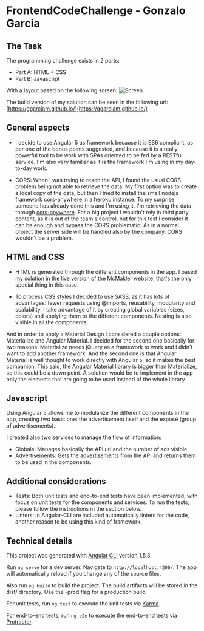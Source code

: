 # FrontendCodeChallenge - Gonzalo Garcia

## The Task

The programming challenge exists in 2 parts:
* Part A: HTML + CSS
* Part B: Javascript

With a layout based on the following screen:
![Screen](https://raw.githubusercontent.com/mcmakler/frontend-code-challenge/master/assets/fe_test_example_screen.png)

The build version of my solution can be seen in the following url: [https://ggarciam.github.io/](https://ggarciam.github.io/)

## General aspects
* I decide to use Angular 5 as framework because it is ES6 compliant, as per one of the bonus points suggested, and because it is a really powerful tool to be work with SPAs oriented to be fed by a RESTful service. I'm also very familiar as it is the framework I'm using in my day-to-day work.

* CORS: When I was trying to reach the API, I found the usual CORS problem being not able to retrieve the data. My first option was to create a local copy of the data, but then I tried to install the small nodejs framework [cors-anywhere](https://www.npmjs.com/package/cors-anywhere) in a heroku instance. To my surprise someone has already done this and I'm using it. I'm retrieving the data through [cors-anywhere](https://cors-anywhere.herokuapp.com/).
For a big project I wouldn't rely in third party content, as it is out of the team's control, but for this test I consider it can be enough and bypass the CORS problematic. As in a normal project the server side will be handled also by the company, CORS wouldn't be a problem.

## HTML and CSS 
* HTML is generated through the different components in the app. I based my solution in the live version of the McMakler website, that's the only special thing in this case.

* To process CSS styles I decided to use SASS, as it has lots of advantages: fewer requests using @imports, reusability, modularity and scalability.
I take advantage of it by creating global variables (sizes, colors) and applying them to the different components. Nesting is also visible in all the components.

And in order to apply a Material Design I considered a couple options: Materialize and Angular Material. I decided for the second one basically for two reasons: Materialize needs jQuery as a framework to work and I didn't want to add another framework. And the second one is that Angular Material is well thought to work directly with Angular 5, so it makes the best companion.
This said, the Angular Material library is bigger than Materialize, so this could be a down point. A solution would be to implement in the app only the elements that are going to be used instead of the whole library.

## Javascript
Using Angular 5 allows me to modularize the different components in the app, creating two basic one: the advertisement itself and the exposé (group of advertisements).

I created also two services to manage the flow of information:
* Globals: Manages basically the API url and the number of ads visible
* Advertisements: Gets the advertisements from the API and returns them to be used in the components.

## Additional considerations
* Tests: Both unit tests and end-to-end tests have been implemented, with focus on unit tests for the components and services. To run the tests, please follow the instructions in the section below.
* Linters: In Angular-CLI are included automatically linters for the code, another reason to be using this kind of framework.

## Technical details

This project was generated with [Angular CLI](https://github.com/angular/angular-cli) version 1.5.3.

Run `ng serve` for a dev server. Navigate to `http://localhost:4200/`. The app will automatically reload if you change any of the source files.

Also run `ng build` to build the project. The build artifacts will be stored in the dist/ directory. Use the -prod flag for a production build.

For unit tests, run `ng test` to execute the unit tests via [Karma](https://karma-runner.github.io).

For end-to-end tests, run `ng e2e` to execute the end-to-end tests via [Protractor](http://www.protractortest.org/).
